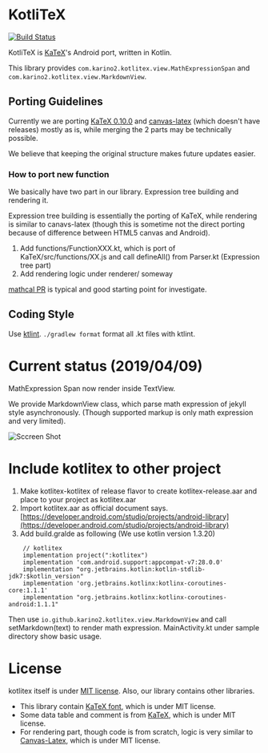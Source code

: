 # KotliTeX

[![Build Status](https://travis-ci.org/karino2/kotlitex.svg?branch=master)](https://travis-ci.org/karino2/kotlitex)

KotliTeX is [KaTeX](https://katex.org)'s Android port, written in Kotlin.

This library provides `com.karino2.kotlitex.view.MathExpressionSpan` and `com.karino2.kotlitex.view.MarkdownView`.

## Porting Guidelines

Currently we are porting [KaTeX 0.10.0](https://github.com/KaTeX/KaTeX/releases/tag/v0.10.0) and [canvas-latex](https://github.com/CurriculumAssociates/canvas-latex) (which doesn't have releases) mostly as is, while merging the 2 parts may be technically possible.

We believe that keeping the original structure makes future updates easier.

### How to port new function

We basically have two part in our library.
Expression tree building and rendering it.

Expression tree building is essentially the porting of KaTeX, while rendering is similar to canavs-latex (though this is sometime not the direct porting because of difference between HTML5 canvas and Android).

1. Add functions/FunctionXXX.kt, which is port of KaTeX/src/functions/XX.js and call defineAll() from Parser.kt (Expression tree part)
2. Add rendering logic under renderer/ someway

[mathcal PR](https://github.com/karino2/kotlitex/pull/106) is typical and good starting point for investigate.

## Coding Style

Use [ktlint](https://ktlint.github.io). `./gradlew format` format all .kt files with ktlint.

# Current status (2019/04/09)

MathExpression Span now render inside TextView.

We provide MarkdownView class, which parse math expression of jekyll style asynchronously. (Though supported markup is only math expression and very limited).

![Sccreen Shot](https://raw.githubusercontent.com/karino2/kotlitex/master/screen_shot.jpg)

# Include kotlitex to other project

1. Make kotlitex-kotlitex of release flavor to create kotlitex-release.aar and place to your project as kotlitex.aar
2. Import kotlitex.aar as official document says. [https://developer.android.com/studio/projects/android-library](https://developer.android.com/studio/projects/android-library)
3. Add build.gralde as following (We use kotlin version 1.3.20)

```
    // kotlitex
    implementation project(":kotlitex")
    implementation 'com.android.support:appcompat-v7:28.0.0'
    implementation "org.jetbrains.kotlin:kotlin-stdlib-jdk7:$kotlin_version"
    implementation 'org.jetbrains.kotlinx:kotlinx-coroutines-core:1.1.1'
    implementation "org.jetbrains.kotlinx:kotlinx-coroutines-android:1.1.1"
```

Then use `io.github.karino2.kotlitex.view.MarkdownView` and call setMarkdown(text) to render math expression.
MainActivity.kt under sample directory show basic usage.

# License

kotlitex itself is under [MIT license](https://raw.githubusercontent.com/karino2/kotlitex/master/LICENSE).
Also, our library contains other libraries.

- This library contain [KaTeX font](https://github.com/KaTeX/katex-fonts), which is under MIT license.
- Some data table and comment is from [KaTeX](https://github.com/KaTeX/KaTeX/), which is under MIT license.
- For rendering part, though code is from scratch, logic is very similar to [Canvas-Latex](https://github.com/CurriculumAssociates/canvas-latex), which is under MIT license.
